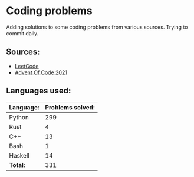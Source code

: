 # Coding problems
Adding solutions to some coding problems from various sources. Trying to commit daily. 

## Sources:

- [LeetCode](https://leetcode.com/)
- [Advent Of Code 2021](https://adventofcode.com/)

## Languages used:
| Language: | Problems solved: |
| --------- | ---------------- |
| Python | 299 |
| Rust | 4 |
| C++ | 13 |
| Bash | 1 |
| Haskell | 14 |
| **Total:** | 331 |
